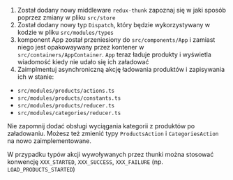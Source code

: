 1. Został dodany nowy middleware `redux-thunk` zapoznaj się w jaki sposób poprzez zmiany w pliku `src/store`
2. Został dodany nowy typ `Dispatch`, który będzie wykorzystywany w kodzie w pliku `src/modules/types`
3. komponent App został przeniesiony do `src/components/App` i zamiast niego jest opakowaywany przez kontener w `src/containers/AppContainer`. `App` teraz ładuje produkty i wyświetla wiadomość kiedy nie udało się ich załadować
4. Zaimplmentuj asynchroniczną akcję ładowania produktów i zapisywania ich w stanie:
- `src/modules/products/actions.ts`
- `src/modules/products/constants.ts`
- `src/modules/products/reducer.ts`
- `src/modules/categories/reducer.ts`

Nie zapomnij dodać obsługi wyciągania kategorii z produktów po załadowaniu. Możesz też zmienić typy `ProductsAction` i `CategoriesAction` na nowo zaimplementowane.

W przypadku typów akcji wywoływanych przez thunki można stosować konwencję
`XXX_STARTED`, `XXX_SUCCESS`, `XXX_FAILURE` (np. `LOAD_PRODUCTS_STARTED`)